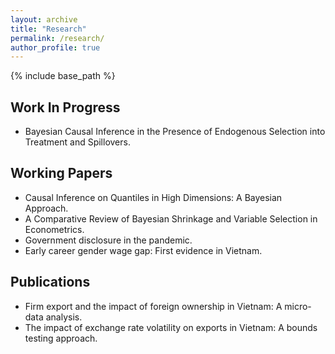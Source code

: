 ```yaml
---
layout: archive
title: "Research"
permalink: /research/
author_profile: true
---
```


{% include base_path %}

## Work In Progress
* Bayesian Causal Inference in the Presence of Endogenous Selection into Treatment and Spillovers.


## Working Papers
* Causal Inference on Quantiles in High Dimensions: A Bayesian Approach.
* A Comparative Review of Bayesian Shrinkage and Variable Selection in Econometrics.
* Government disclosure in the pandemic.
* Early career gender wage gap: First evidence in Vietnam.

## Publications
* Firm export and the impact of foreign ownership in Vietnam: A micro-data analysis.
* The impact of exchange rate volatility on exports in Vietnam: A bounds testing
approach.